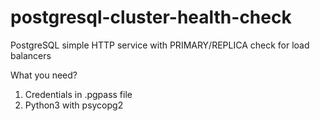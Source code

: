 # postgresql-cluster-health-check
PostgreSQL simple HTTP service with PRIMARY/REPLICA check for load balancers

What you need?
1. Credentials in .pgpass file
2. Python3 with psycopg2


